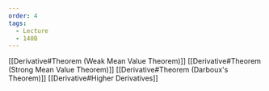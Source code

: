 ```yaml
---
order: 4
tags:
  - Lecture
  - 140B
---
```


[[Derivative#Theorem (Weak Mean Value Theorem)]]
[[Derivative#Theorem (Strong Mean Value Theorem)]]
[[Derivative#Theorem (Darboux's Theorem)]]
[[Derivative#Higher Derivatives]]
